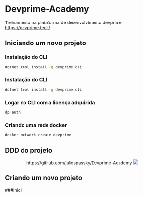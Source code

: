 # Devprime-Academy
Treinamento na plataforma de desenvolvimento devprime https://devprime.tech/

## Iniciando um novo projeto

### Instalação do CLI
```sh
dotnet tool install -g devprime.cli
```

### Instalação do CLI
```sh
dotnet tool install -g devprime.cli
```

### Logar no CLI com a licença adquirida
```sh
dp auth
```


### Criando uma rede docker
```sh
docker network create devprime
```

## DDD do projeto

<p align="center">
https://github.com/juliospassky/Devprime-Academy
<img src="https://github.com/juliospassky/Devprime-Academy/imgs/001-DDD.png">
</p>

## Criando um novo projeto

###Inici


